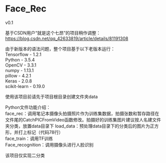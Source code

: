 # Face_Rec
v0.1

基于CSDN用户“就是这个七昂”的项目稍作调整：https://blog.csdn.net/qq_42633819/article/details/81191308

由于新版本的语法问题，整个项目基于以下老版本运行：  
Tensorflow - 1.2.1  
Python - 3.5.4  
OpenCV - 3.3.1  
numpy - 1.13.1  
pillow - 4.2.1  
Keras - 2.0.8  
scikit-learn - 0.19.0

使用该项目前请先于项目根目录创建文件夹data

Python文件功能介绍：  
face_rec：调用笔记本摄像头拍摄照片作为训练集数据，拍摄张数和暂存路径在文件尾的CatchPICFromVideo函数修改。拍摄好的训练集图片建议按人名建文件夹分类，放置data目录下 
load_data：预处理data目录下的分类后的图片为正方形，并打上标记（代码78行）  
face_train：调用TF训练  
Face_recognition：调用摄像头进行人脸识别

该项目仅实现二分类
